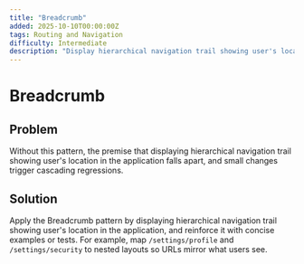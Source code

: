 ```yaml
---
title: "Breadcrumb"
added: 2025-10-10T00:00:00Z
tags: Routing and Navigation
difficulty: Intermediate
description: "Display hierarchical navigation trail showing user's location in the application."
---
```

# Breadcrumb

## Problem

Without this pattern, the premise that displaying hierarchical navigation trail showing user's location in the application falls apart, and small changes trigger cascading regressions.

## Solution

Apply the Breadcrumb pattern by displaying hierarchical navigation trail showing user's location in the application, and reinforce it with concise examples or tests. For example, map `/settings/profile` and `/settings/security` to nested layouts so URLs mirror what users see.
